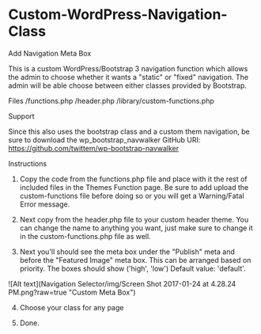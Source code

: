 # Custom-WordPress-Navigation-Class

Add Navigation Meta Box

This is a  custom WordPress/Bootstrap 3 navigation function which allows the admin to choose whether it wants a "static" or "fixed" navigation.
The admin will be able choose between either classes provided by Bootstrap. 


Files 
/functions.php
/header.php
/library/custom-functions.php


Support

Since this also uses the bootstrap class and a custom them navigation, be sure to download the wp_bootstrap_navwalker 
GitHub URI: https://github.com/twittem/wp-bootstrap-navwalker


Instructions

1.	Copy the code from the functions.php file and place with it the rest of included files in the Themes Function page.
	Be sure to add upload the custom-functions file before doing so or you will get a Warning/Fatal Error message.

2.	Next copy <?php custom_post_class() ?> from the header.php file to your custom header theme. You can change the name to anything you want,
	just make sure to change it in the custom-functions.php file as well. 

3.	Next you'll should see the meta box under the "Publish" meta and before the "Featured Image" meta box. This can be arranged based on priority.
	The boxes should show ('high', 'low') Default value: 'default'.
  
  ![Alt text](Navigation Selector/img/Screen Shot 2017-01-24 at 4.28.24 PM.png?raw=true "Custom Meta Box")


4. Choose your class for any page

5. Done.
